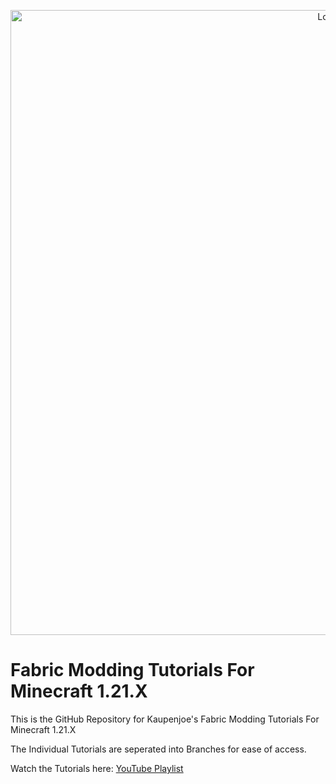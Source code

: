 <a href="https://www.youtube.com/playlist?list=PLKGarocXCE1H_HxOYihQMq0mlpqiUJj4L" target="_blank">
<p align="center">
<img src="https://kaupenjoe.net/files/General/Minecraft/Modding/Tutorials/fabric-tutorial-image-1.png" alt="Logo" width="1000"/> 
</p></a>

# Fabric Modding Tutorials For Minecraft 1.21.X 
This is the GitHub Repository for Kaupenjoe's Fabric Modding Tutorials For Minecraft 1.21.X

The Individual Tutorials are seperated into Branches for ease of access. 

Watch the Tutorials here: <a href="https://www.youtube.com/playlist?list=PLKGarocXCE1H_HxOYihQMq0mlpqiUJj4L" target="_blank">YouTube Playlist</a>
